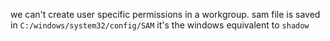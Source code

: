 we can't create user specific permissions in a workgroup.
sam file is saved in `C:/windows/system32/config/SAM` it's the windows equivalent to `shadow`

